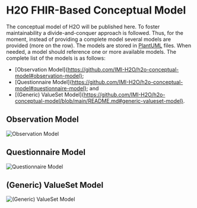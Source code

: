 # H2O FHIR-Based Conceptual Model

The conceptual model of H2O will be published here. To foster maintainability a divide-and-conquer approach is followed. Thus, for the moment, instead of providing a complete model several models are provided (more on the row). The models are stored in [PlantUML](https://plantuml.com) files. When needed, a model should reference one or more available models. The complete list of the models is as follows:
- [Observation Model]{https://github.com/IMI-H2O/h2o-conceptual-model#observation-model};
- [Questionnaire Model]{https://github.com/IMI-H2O/h2o-conceptual-model#questionnaire-model}; and
- [(Generic) ValueSet Model]{https://github.com/IMI-H2O/h2o-conceptual-model/blob/main/README.md#generic-valueset-model}.

## Observation Model
![Observation Model](http://www.plantuml.com/plantuml/proxy?cache=no&src=https://raw.githubusercontent.com/IMI-H2O/h2o-conceptual-model/main/observation.puml)


## Questionnaire Model
![Questionnaire Model](http://www.plantuml.com/plantuml/proxy?cache=no&src=https://raw.githubusercontent.com/IMI-H2O/h2o-conceptual-model/main/questionnaire.puml)


## (Generic) ValueSet Model
![(Generic) ValueSet Model](http://www.plantuml.com/plantuml/proxy?cache=no&src=https://raw.githubusercontent.com/IMI-H2O/h2o-conceptual-model/main/value_set.puml)

